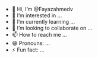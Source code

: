 - 👋 Hi, I’m @Fayazahmedv
- 👀 I’m interested in ...
- 🌱 I’m currently learning ...
- 💞️ I’m looking to collaborate on ...
- 📫 How to reach me ...
- 😄 Pronouns: ...
- ⚡ Fun fact: ...

<!---
Fayazahmedv/Fayazahmedv is a ✨ special ✨ repository because its `README.md` (this file) appears on your GitHub profile.
You can click the Preview link to take a look at your changes.
--->
